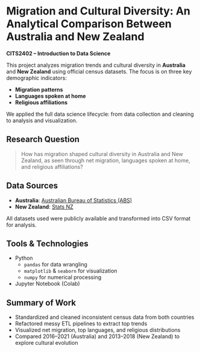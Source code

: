 
# Migration and Cultural Diversity: An Analytical Comparison Between Australia and New Zealand

**CITS2402 – Introduction to Data Science**

This project analyzes migration trends and cultural diversity in **Australia** and **New Zealand** using official census datasets. The focus is on three key demographic indicators:  
- **Migration patterns**
- **Languages spoken at home**
- **Religious affiliations**

We applied the full data science lifecycle: from data collection and cleaning to analysis and visualization.


##  Research Question

> How has migration shaped cultural diversity in Australia and New Zealand, as seen through net migration, languages spoken at home, and religious affiliations?


##  Data Sources

- **Australia**: [Australian Bureau of Statistics (ABS)](https://www.abs.gov.au/)
- **New Zealand**: [Stats NZ](https://www.stats.govt.nz/)

All datasets used were publicly available and transformed into CSV format for analysis.

## Tools & Technologies

- Python
  - `pandas` for data wrangling
  - `matplotlib` & `seaborn` for visualization
  - `numpy` for numerical processing
- Jupyter Notebook (Colab)


##  Summary of Work

- Standardized and cleaned inconsistent census data from both countries
- Refactored messy ETL pipelines to extract top trends
- Visualized net migration, top languages, and religious distributions
- Compared 2016–2021 (Australia) and 2013–2018 (New Zealand) to explore cultural evolution



